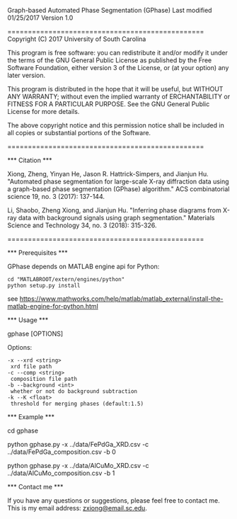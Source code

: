 Graph-based Automated Phase Segmentation (GPhase)
Last modified 01/25/2017
Version 1.0

================================================
Copyright (C) 2017 University of South Carolina

This program is free software: you can redistribute it and/or modify
it under the terms of the GNU General Public License as published by
the Free Software Foundation, either version 3 of the License, or
(at your option) any later version.

This program is distributed in the hope that it will be useful,
but WITHOUT ANY WARRANTY; without even the implied warranty of
ERCHANTABILITY or FITNESS FOR A PARTICULAR PURPOSE. See the
GNU General Public License for more details.

The above copyright notice and this permission notice shall be included in
all copies or substantial portions of the Software.

================================================

*** Citation ***

Xiong, Zheng, Yinyan He, Jason R. Hattrick-Simpers, and Jianjun Hu. "Automated phase segmentation for large-scale X-ray diffraction data using a graph-based phase segmentation (GPhase) algorithm." ACS combinatorial science 19, no. 3 (2017): 137-144.

Li, Shaobo, Zheng Xiong, and Jianjun Hu. "Inferring phase diagrams from X-ray data with background signals using graph segmentation." Materials Science and Technology 34, no. 3 (2018): 315-326.


================================================

*** Prerequisites ***

GPhase depends on MATLAB engine api for Python:

    cd "MATLABROOT/extern/engines/python"
    python setup.py install

see https://www.mathworks.com/help/matlab/matlab_external/install-the-matlab-engine-for-python.html

*** Usage ***

gphase [OPTIONS]

Options:
    
    -x --xrd <string>
     xrd file path
    -c --comp <string>
     composition file path
    -b --background <int>
     whether or not do background subtraction
    -k --K <float>
     threshold for merging phases (default:1.5)

*** Example ***

cd gphase

python gphase.py -x ../data/FePdGa_XRD.csv -c ../data/FePdGa_composition.csv -b 0

python gphase.py -x ../data/AlCuMo_XRD.csv -c ../data/AlCuMo_composition.csv -b 1

*** Contact me ***

If you have any questions or suggestions, please feel free to contact me. This is my email address: zxiong@email.sc.edu.
